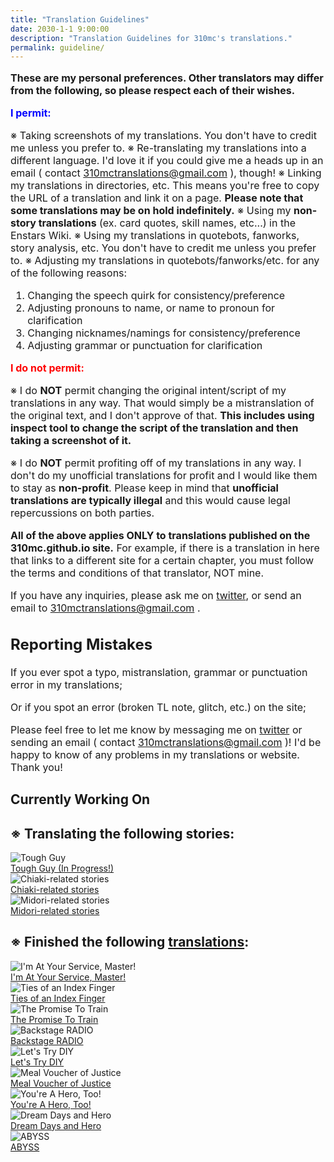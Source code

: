 ```yaml
---
title: "Translation Guidelines"
date: 2030-1-1 9:00:00
description: "Translation Guidelines for 310mc's translations."
permalink: guideline/
---
```


<link rel="stylesheet" href="/css/storylist.css">

<style>
.intro {
  font-size:16px;
}
</style>

<div class="intro">
<p><b>These are my personal preferences. Other translators may differ from the following, so please respect each of their wishes.</b></p>
<p style="color:blue"><b>I permit:</b></p>

※ Taking screenshots of my translations. You don't have to credit me unless you prefer to.
※ Re-translating my translations into a different language. I'd love it if you could give me a heads up in an email ( contact 310mctranslations@gmail.com ), though!
※ Linking my translations in directories, etc. This means you're free to copy the URL of a translation and link it on a page. __Please note that some translations may be on hold indefinitely.__
※ Using my __non-story translations__ (ex. card quotes, skill names, etc...) in the Enstars Wiki.
※ Using my translations in quotebots, fanworks, story analysis, etc. You don't have to credit me unless you prefer to.
※ Adjusting my translations in quotebots/fanworks/etc. for any of the following reasons:
1. Changing the speech quirk for consistency/preference
2. Adjusting pronouns to name, or name to pronoun for clarification
3. Changing nicknames/namings for consistency/preference
4. Adjusting grammar or punctuation for clarification

<p style="color:red"><b>I do not permit:</b></p>

※ I do __NOT__ permit changing the original intent/script of my translations in any way. That would simply be a mistranslation of the original text, and I don't approve of that. __This includes using inspect tool to change the script of the translation and then taking a screenshot of it.__

※ I do __NOT__ permit profiting off of my translations in any way. I don't do my unofficial translations for profit and I would like them to stay as __non-profit__. Please keep in mind that __unofficial translations are typically illegal__ and this would cause legal repercussions on both parties.

__All of the above applies ONLY to translations published on the 310mc.github.io site.__ For example, if there is a translation in here that links to a different site for a certain chapter, you must follow the terms and conditions of that translator, NOT mine.

If you have any inquiries, please ask me on <a href="https://twitter.com/310mc1" target="_blank">twitter</a>, or send an email to 310mctranslations@gmail.com .

## Reporting Mistakes

If you ever spot a typo, mistranslation, grammar or punctuation error in my translations;

Or if you spot an error (broken TL note, glitch, etc.) on the site;

Please feel free to let me know by messaging me on <a href="https://twitter.com/310mc1" target="_blank">twitter</a> or sending an email ( contact 310mctranslations@gmail.com )! I'd be happy to know of any problems in my translations or website. Thank you!
</div>

## Currently Working On

<h2>※ Translating the following stories:</h2>

<div class="stories">
<div class="story">
    <div class="image">
        <img
            src="/img/es/scoutstory/toughguy/kurobcgframe_300px.jpg"
            alt="Tough Guy"
        />
    </div>
    <a href="" class="storyName" target="_blank">
        <span>Tough Guy (In Progress!)</span>
        <span class="read soon"></span>
    </a>
</div>
<div class="story">
    <div class="image">
        <img
            src="/img/es/idolstory/aherotoo/c2.jpg"
            alt="Chiaki-related stories"
        />
    </div>
    <a href="" class="storyName" target="_blank">
        <span>Chiaki-related stories</span>
        <span class="read soon"></span>
    </a>
</div>
<div class="story">
    <div class="image">
        <img
            src="/img/es/idolstory/stayingtrue/c2.jpg"
            alt="Midori-related stories"
        />
    </div>
    <a href="" class="storyName" target="_blank">
        <span>Midori-related stories</span>
        <span class="read soon"></span>
    </a>
</div>
<!--<div class="story">
    <div class="image">
        <img
            src="/img/es/scoutstory/sportssurvivors/mitsurubcgframe_300px.jpg"
            alt="Sports Survivors"
        />
    </div>
    <a href="" class="storyName" target="_blank">
        <span>Sports Survivors (In Progress!)</span>
        <span class="read soon"></span>
    </a>
</div>
<div class="story">
    <div class="image">
        <img
            src="/img/es/eventstory/escapemansion/kogabcgframe_300px.jpg"
            alt="Escape Mansion"
        />
    </div>
    <a href="/" class="storyName" target="_blank">
        <span>Escape Mansion (In Progress!)</span>
        <span class="read soon"></span>
    </a>
</div>
<div class="story">
    <div class="image">
        <img
            src="/img/es/eventstory/graduation/subarucgframe_300px.jpg"
            alt="Graduation"
        />
    </div>
    <a href="" class="storyName" target="_blank">
        <span>Graduation (Chiaki scenes only!)<br>On hold</span>
        <span class="read soon"></span>
    </a>
</div>-->
</div>

<h2>※ Finished the following <a href="/translations" target="_blank">translations</a>:</h2>

<div class="stories">
<div class="story">
    <div class="image">
        <img
            src="/img/es/idolstory/atyourservicemaster/c1.jpg"
            alt="I'm At Your Service, Master!"
        />
    </div>
    <a href="/at_your_service_master/" class="storyName" target="_blank">
        <span>I'm At Your Service, Master!</span>
        <span class="read"></span>
    </a>
</div>
<div class="story">
    <div class="image">
        <img
            src="/img/es/idolstory/tiesindexfinger/c1.jpg"
            alt="Ties of an Index Finger"
        />
    </div>
    <a href="/ties_of_an_index_finger/" class="storyName" target="_blank">
        <span>Ties of an Index Finger</span>
        <span class="read"></span>
    </a>
</div>
<div class="story">
    <div class="image">
        <img
            src="/img/es/idolstory/trainingpromise/c1.jpg"
            alt="The Promise To Train"
        />
    </div>
    <a href="/the_promise_to_train/" class="storyName" target="_blank">
        <span>The Promise To Train</span>
        <span class="read"></span>
    </a>
</div>
<div class="story">
    <div class="image">
        <img
            src="/img/es/idolstory/backstageradio/c1.jpg"
            alt="Backstage RADIO"
        />
    </div>
    <a href="/backstage_radio" class="storyName" target="_blank">
        <span>Backstage RADIO</span>
        <span class="read"></span>
    </a>
</div>
<div class="story">
    <div class="image">
        <img
            src="/img/es/idolstory/challengediy/c1.jpg"
            alt="Let's Try DIY"
        />
    </div>
    <a href="/lets_try_diy" class="storyName" target="_blank">
        <span>Let's Try DIY</span>
        <span class="read"></span>
    </a>
</div>
<div class="story">
    <div class="image">
        <img
            src="/img/es/idolstory/justicemealvoucher/c2.jpg"
            alt="Meal Voucher of Justice"
        />
    </div>
    <a href="/meal_voucher_of_justice" class="storyName" target="_blank">
        <span>Meal Voucher of Justice</span>
        <span class="read"></span>
    </a>
</div>
<div class="story">
    <div class="image">
        <img
            src="/img/es/idolstory/aherotoo/c1.jpg"
            alt="You're A Hero, Too!"
        />
    </div>
    <a href="/youre_a_hero_too/" class="storyName" target="_blank">
        <span>You're A Hero, Too!</span>
        <span class="read"></span>
    </a>
</div>
<div class="story">
    <div class="image">
        <img
            src="/img/es/idolstory/daysandhero/c1.jpg"
            alt="Dream Days and Hero"
        />
    </div>
    <a href="/dream_days_and_hero" class="storyName" target="_blank">
        <span>Dream Days and Hero</span>
        <span class="read"></span>
    </a>
</div>
<div class="story">
    <div class="image">
        <img
            src="/img/es/scoutstory/abyss/kanatabcgframe_300px.jpg"
            alt="ABYSS"
        />
    </div>
    <a href="/abyss" class="storyName" target="_blank">
        <span>ABYSS</span>
        <span class="read"></span>
    </a>
</div>
</div>
